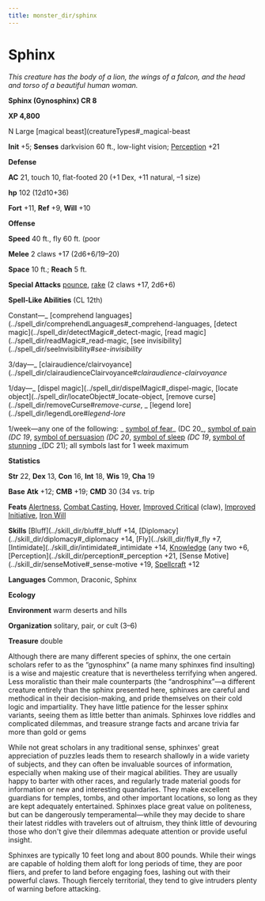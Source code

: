 ```yaml
---
title: monster_dir/sphinx
---
```

# Sphinx

_This creature has the body of a lion, the wings of a falcon, and the head and torso of a beautiful human woman._

**Sphinx (Gynosphinx) CR 8**

**XP 4,800**

N Large [magical beast](creatureTypes#_magical-beast

**Init** +5; **Senses** darkvision 60 ft., low-light vision; [Perception](../skill_dir/perception#_perception) +21

**Defense**

**AC** 21, touch 10, flat-footed 20 (+1 Dex, +11 natural, –1 size)

**hp** 102 (12d10+36)

**Fort** +11, **Ref** +9, **Will** +10

**Offense**

**Speed** 40 ft., fly 60 ft. (poor

**Melee** 2 claws +17 (2d6+6/19–20)

**Space** 10 ft.; **Reach** 5 ft.

**Special Attacks** [pounce](universalMonsterRules#_pounce), [rake](universalMonsterRules#_rake) (2 claws +17, 2d6+6)

**Spell-Like Abilities** (CL 12th)

Constant—_ [comprehend languages](../spell_dir/comprehendLanguages#_comprehend-languages, [detect magic](../spell_dir/detectMagic#_detect-magic, [read magic](../spell_dir/readMagic#_read-magic, [see invisibility](../spell_dir/seeInvisibility#_see-invisibility_

3/day—_ [clairaudience/clairvoyance](../spell_dir/clairaudienceClairvoyance#_clairaudience-clairvoyance_

1/day—_ [dispel magic](../spell_dir/dispelMagic#_dispel-magic, [locate object](../spell_dir/locateObject#_locate-object, [remove curse](../spell_dir/removeCurse#_remove-curse_, _ [legend lore](../spell_dir/legendLore#_legend-lore_

1/week—any one of the following: _ [symbol of fear](../spell_dir/symbolOfFear#_symbol-of-fear)_ (DC 20_, [symbol of pain](../spell_dir/symbolOfPain#_symbol-of-pain) _(DC 19_, [symbol of persuasion](../spell_dir/symbolOfPersuasion#_symbol-of-persuasion) _(DC 20_, [symbol of sleep](../spell_dir/symbolOfSleep#_symbol-of-sleep) _(DC 19_, [symbol of stunning](../spell_dir/symbolOfStunning#_symbol-of-stunning) _(DC 21); all symbols last for 1 week maximum

**Statistics**

**Str** 22, **Dex** 13, **Con** 16, **Int** 18, **Wis** 19, **Cha** 19

**Base**  **Atk** +12; **CMB** +19; **CMD** 30 (34 vs. trip

**Feats** [Alertness](../feats#_alertness), [Combat Casting](../feats#_combat-casting), [Hover](monsterFeats#_hover), [Improved Critical](../feats#_improved-critical) (claw), [Improved Initiative](../feats#_improved-initiative), [Iron Will](../feats#_iron-will)

**Skills** [Bluff](../skill_dir/bluff#_bluff +14, [Diplomacy](../skill_dir/diplomacy#_diplomacy +14, [Fly](../skill_dir/fly#_fly +7, [Intimidate](../skill_dir/intimidate#_intimidate +14, [Knowledge](../skill_dir/knowledge#_knowledge) (any two +6, [Perception](../skill_dir/perception#_perception +21, [Sense Motive](../skill_dir/senseMotive#_sense-motive +19, [Spellcraft](../skill_dir/spellcraft#_spellcraft) +12

**Languages** Common, Draconic, Sphinx

**Ecology**

**Environment** warm deserts and hills

**Organization** solitary, pair, or cult (3–6)

**Treasure** double

Although there are many different species of sphinx, the one certain scholars refer to as the “gynosphinx” (a name many sphinxes find insulting) is a wise and majestic creature that is nevertheless terrifying when angered. Less moralistic than their male counterparts (the “androsphinx”—a different creature entirely than the sphinx presented here, sphinxes are careful and methodical in their decision-making, and pride themselves on their cold logic and impartiality. They have little patience for the lesser sphinx variants, seeing them as little better than animals. Sphinxes love riddles and complicated dilemmas, and treasure strange facts and arcane trivia far more than gold or gems

While not great scholars in any traditional sense, sphinxes' great appreciation of puzzles leads them to research shallowly in a wide variety of subjects, and they can often be invaluable sources of information, especially when making use of their magical abilities. They are usually happy to barter with other races, and regularly trade material goods for information or new and interesting quandaries. They make excellent guardians for temples, tombs, and other important locations, so long as they are kept adequately entertained. Sphinxes place great value on politeness, but can be dangerously temperamental—while they may decide to share their latest riddles with travelers out of altruism, they think little of devouring those who don't give their dilemmas adequate attention or provide useful insight.

Sphinxes are typically 10 feet long and about 800 pounds. While their wings are capable of holding them aloft for long periods of time, they are poor fliers, and prefer to land before engaging foes, lashing out with their powerful claws. Though fiercely territorial, they tend to give intruders plenty of warning before attacking.

